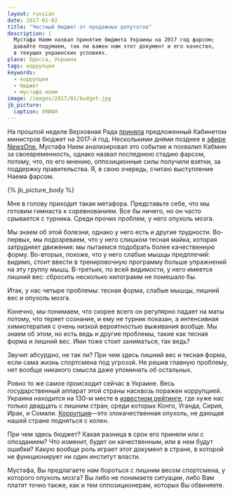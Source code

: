 ```yaml
---
layout: russian
date: 2017-01-02
title: "Честный бюджет от продажных депутатов"
description: |
  Мустафа Наем назвал принятие бюджета Украины на 2017 год фарсом;
  давайте подумаем, так ли важен нам этот документ и его качество,
  в текущих украинских условиях.
place: Одесса, Украина
tags: коррупция
keywords:
  - коррупция
  - бюджет
  - мустафа наем
image: /images/2017/01/budget.jpg
jb_picture:
  caption: УНИАН
---
```


На прошлой неделе Верховная Рада
[приняла](http://korrespondent.net/ukraine/3784970-buidzhet-ukrayny-2017-pryniat-tsyfry)
предложенный Кабинетом министров бюджет на 2017-й год.
Несколькими днями позднее в [эфире NewsOne](http://newsone.ua/ru/najem-prinyatie-byudzheta-prevratili-v-fars/),
Мустафа Наем анализировал это событие и похвалил Кабмин
за своевременность, однако назвал последнюю стадию фарсом, потому,
что, по его мнению, оппозиционные силы получили взятки, за поддержку
правительства. Я, в свою очередь, считаю выступление Наема фарсом.

<!--more-->

{% jb_picture_body %}

Мне в голову приходит такая метафора. Представьте себе, что мы готовим
гимнаста к соревнованиям. Все бы ничего, но он часто срывается с турника.
Среди прочих проблем, у него опухоль мозга.

Мы знаем об этой болезни, однако у него есть и другие трудности.
Во-первых, мы подозреваем, что у него слишком тесная майка, которая затрудняет
движения: мы пытаемся подобрать более качественную форму. Во-вторых, похоже, что
у него слабые мышцы предплечий: видимо, стоит ввести в тренировочную программу
больше упражнений на эту группу мышц. В-третьих, по всей видимости, у него
имеется лишний вес: сбросить несколько килограмм не помешало бы.

Итак, у нас четыре проблемы: тесная форма, слабые мышцы, лишний вес
и опухоль мозга.

Конечно, мы понимаем, что скорее всего он регулярно падает на маты потому, что теряет
сознание, и ему не турник показан, а интенсивная химиотерапия с очень
низкой вероятностью выживания вообще. Мы знаем об этом, но есть ведь и
другие проблемы, такие как тесная форма и лишний вес. Ими тоже стоит
заниматься, так ведь?

Звучит абсурдно, не так ли?
При чем здесь лишний вес и тесная форма, если сама жизнь спортсмена под
угрозой. Не решив главную проблему, нет вообще никакого смысла даже упоминать
об остальных.

Ровно то же самое происходит сейчас в Украине. Весь государственный
аппарат этой страны насквозь поражен коррупцией.
Украина находится на 130-м месте в [известном рейтинге](http://gtmarket.ru/ratings/corruption-perceptions-index/info),
где хуже нас только двадцать с лишним стран, среди которых Конго, Уганда, Сирия,
Ирак, и Сомали. [Коррупция](https://ru.wikipedia.org/wiki/%D0%9A%D0%BE%D1%80%D1%80%D1%83%D0%BF%D1%86%D0%B8%D1%8F_%D0%BD%D0%B0_%D0%A3%D0%BA%D1%80%D0%B0%D0%B8%D0%BD%D0%B5)&mdash;это
злокачественная опухоль, не дающая нашей стране подняться с колен.

При чем здесь бюджет? Какая разница в срок его приняли или с опозданием?
Что изменит, будет он качественным, или в нем будут ошибки? Какую вообще
роль играет этот документ в стране, в которой не функционирует ни один
институт власти.

Мустафа, Вы предлагаете нам бороться с лишним весом спортсмена, у которого
опухоль мозга? Вы либо не понимаете ситуации, либо Вам платят точно также,
как и тем оппозиционерам, которых Вы обвиняете.
